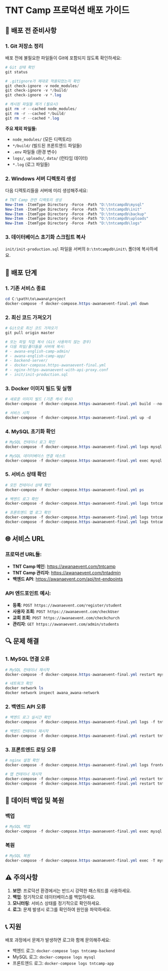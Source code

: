 # TNT Camp 프로덕션 배포 가이드

## 🚀 **배포 전 준비사항**

### 1. **Git 저장소 정리**
배포 전에 불필요한 파일들이 Git에 포함되지 않도록 확인하세요:

```powershell
# Git 상태 확인
git status

# .gitignore가 제대로 적용되었는지 확인
git check-ignore -v node_modules/
git check-ignore -v */build/
git check-ignore -v *.log

# 캐시된 파일들 제거 (필요시)
git rm -r --cached node_modules/
git rm -r --cached */build/
git rm -r --cached *.log
```

**주요 제외 파일들:**
- `node_modules/` (모든 디렉토리)
- `*/build/` (빌드된 프론트엔드 파일들)
- `.env` 파일들 (환경 변수)
- `logs/`, `uploads/`, `data/` (런타임 데이터)
- `*.log` (로그 파일들)

### 2. **Windows 서버 디렉토리 생성**
다음 디렉토리들을 서버에 미리 생성해주세요:

```powershell
# TNT Camp 관련 디렉토리 생성
New-Item -ItemType Directory -Force -Path "D:\tntcampdb\mysql"
New-Item -ItemType Directory -Force -Path "D:\tntcampdb\init" 
New-Item -ItemType Directory -Force -Path "D:\tntcampdb\backup"
New-Item -ItemType Directory -Force -Path "D:\tntcampdb\uploads"
New-Item -ItemType Directory -Force -Path "D:\tntcampdb\logs"
```

### 3. **데이터베이스 초기화 스크립트 복사**
`init/init-production.sql` 파일을 서버의 `D:\tntcampdb\init\` 폴더에 복사하세요.

## 🔧 **배포 단계**

### 1. **기존 서비스 종료**
```powershell
cd C:\path\to\awana\project
docker-compose -f docker-compose.https-awanaevent-final.yml down
```

### 2. **최신 코드 가져오기**
```powershell
# Git으로 최신 코드 가져오기
git pull origin master

# 또는 파일 직접 복사 (Git 사용하지 않는 경우)
# 다음 파일/폴더들을 서버에 복사:
# - awana-english-camp-admin/
# - awana-english-camp-app/  
# - backend-server/
# - docker-compose.https-awanaevent-final.yml
# - nginx-https-awanaevent-with-api-proxy.conf
# - init/init-production.sql
```

### 3. **Docker 이미지 빌드 및 실행**
```powershell
# 새로운 이미지 빌드 (기존 캐시 무시)
docker-compose -f docker-compose.https-awanaevent-final.yml build --no-cache

# 서비스 시작
docker-compose -f docker-compose.https-awanaevent-final.yml up -d
```

### 4. **MySQL 초기화 확인**
```powershell
# MySQL 컨테이너 로그 확인
docker-compose -f docker-compose.https-awanaevent-final.yml logs mysql

# MySQL 데이터베이스 연결 테스트
docker-compose -f docker-compose.https-awanaevent-final.yml exec mysql mysql -u tntcamp -ptntcamp123!@# tntcamp -e "SHOW TABLES;"
```

### 5. **서비스 상태 확인**
```powershell
# 모든 컨테이너 상태 확인
docker-compose -f docker-compose.https-awanaevent-final.yml ps

# 백엔드 로그 확인
docker-compose -f docker-compose.https-awanaevent-final.yml logs tntcamp-backend

# 프론트엔드 앱 로그 확인
docker-compose -f docker-compose.https-awanaevent-final.yml logs tntcamp-app
docker-compose -f docker-compose.https-awanaevent-final.yml logs tntcamp-admin
```

## 🌐 **서비스 URL**

### 프로덕션 URL들:
- **TNT Camp 메인**: https://awanaevent.com/tntcamp
- **TNT Camp 관리자**: https://awanaevent.com/tntadmin  
- **백엔드 API**: https://awanaevent.com/api/tnt-endpoints

### API 엔드포인트 예시:
- **등록**: `POST https://awanaevent.com/register/student`
- **사용자 조회**: `POST https://awanaevent.com/checkUser`
- **교회 조회**: `POST https://awanaevent.com/checkchurch`
- **관리자**: `GET https://awanaevent.com/admin/students`

## 🔍 **문제 해결**

### 1. **MySQL 연결 오류**
```powershell
# MySQL 컨테이너 재시작
docker-compose -f docker-compose.https-awanaevent-final.yml restart mysql

# 네트워크 확인
docker network ls
docker network inspect awana_awana-network
```

### 2. **백엔드 API 오류**
```powershell
# 백엔드 로그 실시간 확인
docker-compose -f docker-compose.https-awanaevent-final.yml logs -f tntcamp-backend

# 백엔드 컨테이너 재시작
docker-compose -f docker-compose.https-awanaevent-final.yml restart tntcamp-backend
```

### 3. **프론트엔드 로딩 오류**
```powershell
# nginx 설정 확인
docker-compose -f docker-compose.https-awanaevent-final.yml logs frontend

# 앱 컨테이너 재시작
docker-compose -f docker-compose.https-awanaevent-final.yml restart tntcamp-app
docker-compose -f docker-compose.https-awanaevent-final.yml restart tntcamp-admin
```

## 🔄 **데이터 백업 및 복원**

### 백업
```powershell
# MySQL 백업
docker-compose -f docker-compose.https-awanaevent-final.yml exec mysql mysqldump -u root -proot123 tntcamp > D:\tntcampdb\backup\tntcamp_backup_$(Get-Date -Format "yyyyMMdd_HHmmss").sql
```

### 복원
```powershell
# MySQL 복원
docker-compose -f docker-compose.https-awanaevent-final.yml exec -T mysql mysql -u root -proot123 tntcamp < D:\tntcampdb\backup\backup_file.sql
```

## ⚠️ **주의사항**

1. **보안**: 프로덕션 환경에서는 반드시 강력한 패스워드를 사용하세요.
2. **백업**: 정기적으로 데이터베이스를 백업하세요.
3. **모니터링**: 서비스 상태를 정기적으로 확인하세요.
4. **로그**: 문제 발생시 로그를 확인하여 원인을 파악하세요.

## 📞 **지원**

배포 과정에서 문제가 발생하면 로그와 함께 문의해주세요:
- 백엔드 로그: `docker-compose logs tntcamp-backend`
- MySQL 로그: `docker-compose logs mysql`
- 프론트엔드 로그: `docker-compose logs tntcamp-app` 